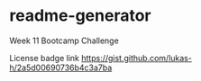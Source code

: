 # readme-generator
Week 11 Bootcamp Challenge


License badge link
https://gist.github.com/lukas-h/2a5d00690736b4c3a7ba
